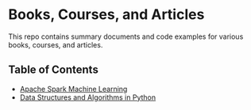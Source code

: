 # Books, Courses, and Articles
This repo contains summary documents and code examples for various books, courses, and articles.  

## Table of Contents 
- [Apache Spark Machine Learning](https://github.com/dimastatz/courses-and-books/tree/master/spark-ml)
- [Data Structures and Algorithms in Python](https://github.com/dimastatz/courses-and-books/tree/master/python-data-structures)

